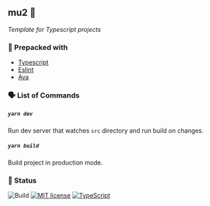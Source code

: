 ## mu2 🥚

_Template for Typescript projects_

### 🤘 Prepacked with

- [Typescript](https://www.typescriptlang.org/)
- [Eslint](https://eslint.org/)
- [Ava](https://github.com/avajs/ava)

### 🗣 List of Commands

##### `yarn dev`

Run dev server that watches `src` directory and run build on changes.

##### `yarn build`

Build project in production mode.

### 🚦 Status

![Build](https://github.com/rajatsharma/mu2/workflows/Build/badge.svg)
[![MIT license](https://img.shields.io/badge/license-MIT-blue.svg)](LICENSE)
[![TypeScript](https://img.shields.io/badge/%3C%2F%3E-TypeScript-%230074c1.svg)](http://www.typescriptlang.org/)
